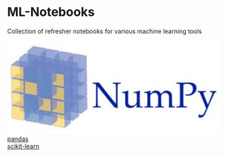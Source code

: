 # ML-Notebooks
Collection of refresher notebooks for various machine learning tools

[![Image Alt Text](images/NumPy.png)](numpy)  
[pandas](pandas)  
[scikit-learn](scikit-learn)
